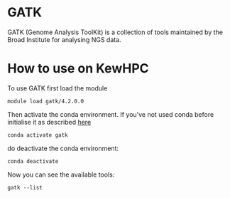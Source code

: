 # GATK

GATK (Genome Analysis ToolKit) is a collection of tools maintained by the Broad Institute for analysing NGS data.

# How to use on KewHPC

To use GATK first load the module 

	module load gatk/4.2.0.0

Then activate the conda environment. If you've not used conda before initialise it as described [here](./software/anaconda.md)

	conda activate gatk

do deactivate the conda environment:

	conda deactivate

Now you can see the available tools:
	
	gatk --list
